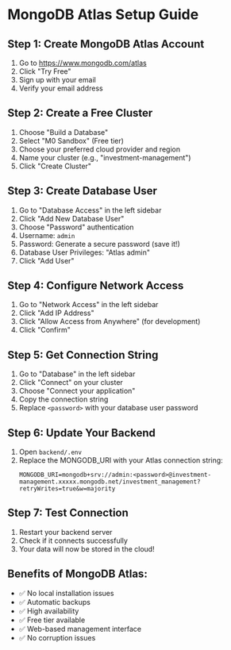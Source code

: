# MongoDB Atlas Setup Guide

## Step 1: Create MongoDB Atlas Account
1. Go to https://www.mongodb.com/atlas
2. Click "Try Free"
3. Sign up with your email
4. Verify your email address

## Step 2: Create a Free Cluster
1. Choose "Build a Database"
2. Select "M0 Sandbox" (Free tier)
3. Choose your preferred cloud provider and region
4. Name your cluster (e.g., "investment-management")
5. Click "Create Cluster"

## Step 3: Create Database User
1. Go to "Database Access" in the left sidebar
2. Click "Add New Database User"
3. Choose "Password" authentication
4. Username: `admin`
5. Password: Generate a secure password (save it!)
6. Database User Privileges: "Atlas admin"
7. Click "Add User"

## Step 4: Configure Network Access
1. Go to "Network Access" in the left sidebar
2. Click "Add IP Address"
3. Click "Allow Access from Anywhere" (for development)
4. Click "Confirm"

## Step 5: Get Connection String
1. Go to "Database" in the left sidebar
2. Click "Connect" on your cluster
3. Choose "Connect your application"
4. Copy the connection string
5. Replace `<password>` with your database user password

## Step 6: Update Your Backend
1. Open `backend/.env`
2. Replace the MONGODB_URI with your Atlas connection string:
   ```
   MONGODB_URI=mongodb+srv://admin:<password>@investment-management.xxxxx.mongodb.net/investment_management?retryWrites=true&w=majority
   ```

## Step 7: Test Connection
1. Restart your backend server
2. Check if it connects successfully
3. Your data will now be stored in the cloud!

## Benefits of MongoDB Atlas:
- ✅ No local installation issues
- ✅ Automatic backups
- ✅ High availability
- ✅ Free tier available
- ✅ Web-based management interface
- ✅ No corruption issues
